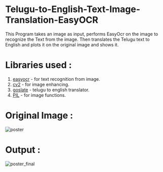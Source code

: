# Telugu-to-English-Text-Image-Translation-EasyOCR
This Program takes an image as input, performs EasyOcr on the image to recognize the Text from the image. Then translates the Telugu text to English and plots it on the original image and shows it.

# Libraries used :
1. [easyocr](https://pypi.org/project/easyocr/ "easyocr documentation") - for text recognition from image.
2. [cv2](https://docs.opencv.org/4.5.2/d6/d00/tutorial_py_root.html "cv2 documentation") - for image enhancing.
3. [goslate](https://pypi.org/project/goslate/ "goslate documentation") - telugu to english translator.
4. [PIL](https://pillow.readthedocs.io/en/stable/ "PIL documentation") - for image functions.

# Original Image :

![poster](https://user-images.githubusercontent.com/57043396/126944812-f5514305-558a-4a8a-8c7a-e875980d302e.jpeg)

# Output :

![poster_final](https://user-images.githubusercontent.com/57043396/127106029-e9ae475c-39ba-4db9-9090-eeabecc8d0cd.jpeg)
